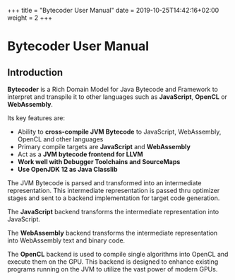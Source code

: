 +++
title = "Bytecoder User Manual"
date = 2019-10-25T14:42:16+02:00
weight = 2
+++

# Bytecoder User Manual

## Introduction

**Bytecoder** is a Rich Domain Model for Java Bytecode and Framework to interpret and transpile it to other 
languages such as **JavaScript**, **OpenCL** or **WebAssembly**.

Its key features are:

* Ability to **cross-compile JVM Bytecode** to JavaScript, WebAssembly, OpenCL and other languages
* Primary compile targets are **JavaScript** and **WebAssembly**
* Act as a **JVM bytecode frontend for LLVM**
* **Work well with Debugger Toolchains and SourceMaps**
* **Use OpenJDK 12 as Java Classlib**

The JVM Bytecode is parsed and transformed into an intermediate representation. This intermediate representation is passed thru 
optimizer stages and sent to a backend implementation for target code generation.

The **JavaScript** backend transforms the intermediate representation into JavaScript.

The **WebAssembly** backend transforms the intermediate representation into WebAssembly text and binary code.

The **OpenCL** backend is used to compile single algorithms into OpenCL and execute them on the GPU. This backend is designed to enhance
existing programs running on the JVM to utilize the vast power of modern GPUs.
